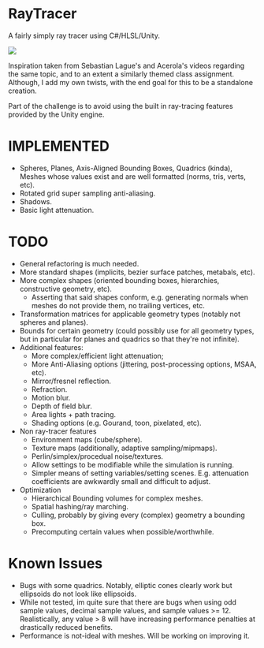 # RayTracer
A fairly simply ray tracer using C#/HLSL/Unity.

![](https://github.com/UltraBorsch/RayTracer/imgs/scene.png)

Inspiration taken from Sebastian Lague's and Acerola's videos regarding the same topic, and to an extent a similarly themed class assignment.\
Although, I add my own twists, with the end goal for this to be a standalone creation.

Part of the challenge is to avoid using the built in ray-tracing features provided by the Unity engine.

# IMPLEMENTED
* Spheres, Planes, Axis-Aligned Bounding Boxes, Quadrics (kinda), Meshes whose values exist and are well formatted (norms, tris, verts, etc).
* Rotated grid super sampling anti-aliasing.
* Shadows.
* Basic light attenuation.

# TODO
* General refactoring is much needed.
* More standard shapes (implicits, bezier surface patches, metabals, etc).
* More complex shapes (oriented bounding boxes, hierarchies, constructive geometry, etc).
    * Asserting that said shapes conform, e.g. generating normals when meshes do not provide them, no trailing vertices, etc.
* Transformation matrices for applicable geometry types (notably not spheres and planes).
* Bounds for certain geometry (could possibly use for all geometry types, but in particular for planes and quadrics so that they're not infinite).
* Additional features:
    * More complex/efficient light attenuation;
    * More Anti-Aliasing options (jittering, post-processing options, MSAA, etc).
    * Mirror/fresnel reflection.
    * Refraction.
    * Motion blur.
    * Depth of field blur.
    * Area lights + path tracing.
    * Shading options (e.g. Gourand, toon, pixelated, etc).
* Non ray-tracer features
    * Environment maps (cube/sphere).
    * Texture maps (additionally, adaptive sampling/mipmaps).
    * Perlin/simplex/procedual noise/textures.
    * Allow settings to be modifiable while the simulation is running.
    * Simpler means of setting variables/setting scenes. E.g. attenuation coefficients are awkwardly small and difficult to adjust. 
* Optimization
    * Hierarchical Bounding volumes for complex meshes.
    * Spatial hashing/ray marching.
    * Culling, probably by giving every (complex) geometry a bounding box.
    * Precomputing certain values when possible/worthwhile.
# Known Issues
   * Bugs with some quadrics. Notably, elliptic cones clearly work but ellipsoids do not look like ellipsoids.
   * While not tested, im quite sure that there are bugs when using odd sample values, decimal sample values, and sample values >= 12. Realistically, any value > 8 will have increasing performance
     penalties at drastically reduced benefits.
   * Performance is not-ideal with meshes. Will be working on improving it.
